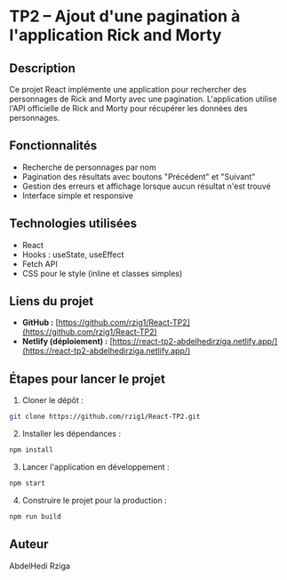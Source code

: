 # TP2 – Ajout d'une pagination à l'application Rick and Morty

## Description

Ce projet React implémente une application pour rechercher des personnages de Rick and Morty avec une pagination. L'application utilise l'API officielle de Rick and Morty pour récupérer les données des personnages.

## Fonctionnalités

* Recherche de personnages par nom
* Pagination des résultats avec boutons "Précédent" et "Suivant"
* Gestion des erreurs et affichage lorsque aucun résultat n'est trouvé
* Interface simple et responsive

## Technologies utilisées

* React
* Hooks : useState, useEffect
* Fetch API
* CSS pour le style (inline et classes simples)


## Liens du projet

* **GitHub :** [https://github.com/rzig1/React-TP2](https://github.com/rzig1/React-TP2)
* **Netlify (déploiement) :** [https://react-tp2-abdelhedirziga.netlify.app/](https://react-tp2-abdelhedirziga.netlify.app/)

## Étapes pour lancer le projet

1. Cloner le dépôt :

```bash
git clone https://github.com/rzig1/React-TP2.git
```

2. Installer les dépendances :

```bash
npm install
```

3. Lancer l'application en développement :

```bash
npm start
```

4. Construire le projet pour la production :

```bash
npm run build
```



## Auteur

AbdelHedi Rziga

